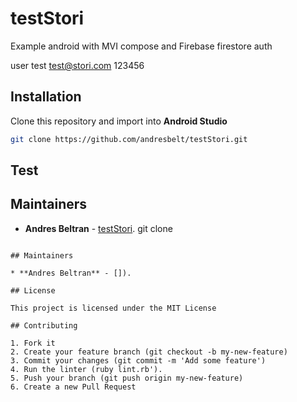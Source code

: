 # testStori

Example android with MVI compose and Firebase firestore auth

user test 
test@stori.com
123456

## Installation
Clone this repository and import into **Android Studio**

```bash
git clone https://github.com/andresbelt/testStori.git
```

## Test


## Maintainers

* **Andres Beltran** - [testStori](https://github.com/andresbelt/testStori).
git clone 
```

## Maintainers

* **Andres Beltran** - []).

## License

This project is licensed under the MIT License 

## Contributing

1. Fork it
2. Create your feature branch (git checkout -b my-new-feature)
3. Commit your changes (git commit -m 'Add some feature')
4. Run the linter (ruby lint.rb').
5. Push your branch (git push origin my-new-feature)
6. Create a new Pull Request
